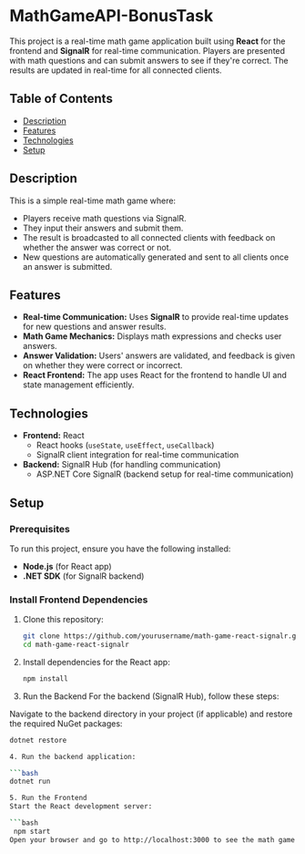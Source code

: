 # MathGameAPI-BonusTask
This project is a real-time math game application built using **React** for the frontend and **SignalR** for real-time communication. Players are presented with math questions and can submit answers to see if they're correct. The results are updated in real-time for all connected clients.

## Table of Contents

- [Description](#description)
- [Features](#features)
- [Technologies](#technologies)
- [Setup](#setup)

## Description

This is a simple real-time math game where:

- Players receive math questions via SignalR.
- They input their answers and submit them.
- The result is broadcasted to all connected clients with feedback on whether the answer was correct or not.
- New questions are automatically generated and sent to all clients once an answer is submitted.

## Features

- **Real-time Communication:** Uses **SignalR** to provide real-time updates for new questions and answer results.
- **Math Game Mechanics:** Displays math expressions and checks user answers.
- **Answer Validation:** Users' answers are validated, and feedback is given on whether they were correct or incorrect.
- **React Frontend:** The app uses React for the frontend to handle UI and state management efficiently.

## Technologies

- **Frontend:** React
  - React hooks (`useState`, `useEffect`, `useCallback`)
  - SignalR client integration for real-time communication
- **Backend:** SignalR Hub (for handling communication)
  - ASP.NET Core SignalR (backend setup for real-time communication)

## Setup

### Prerequisites

To run this project, ensure you have the following installed:

- **Node.js** (for React app)
- **.NET SDK** (for SignalR backend)

### Install Frontend Dependencies

1. Clone this repository:

   ```bash
   git clone https://github.com/yourusername/math-game-react-signalr.git
   cd math-game-react-signalr
   
2. Install dependencies for the React app:

   ```bash
   npm install

3. Run the Backend
  For the backend (SignalR Hub), follow these steps:

  Navigate to the backend directory in your project (if applicable) and restore the required NuGet packages:

   ```bash
   dotnet restore

4. Run the backend application:

 ```bash
   dotnet run

5. Run the Frontend
Start the React development server:
  
   ```bash
    npm start
Open your browser and go to http://localhost:3000 to see the math game in action.
